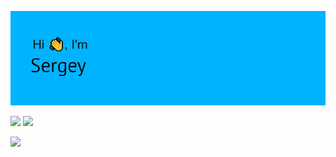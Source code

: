 ![](https://github.com/holydrug/holydrug/blob/master/header.png)

![](https://github-readme-stats.vercel.app/api?username=holydrug&show_icons=true&theme=tokyonight)
![](https://github-profile-summary-cards.vercel.app/api/cards/most-commit-language?username=holydrug&theme=tokyonight)

![](https://github-profile-summary-cards.vercel.app/api/cards/profile-details?username=holydrug)
